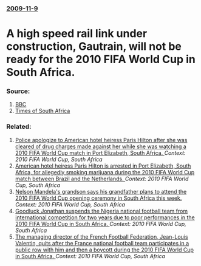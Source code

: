 ### [2009-11-9](/news/2009/11/9/index.md)

#  A high speed rail link under construction, Gautrain, will not be ready for the 2010 FIFA World Cup in South Africa. 




### Source:

1. [BBC](http://news.bbc.co.uk/1/hi/world/africa/8351066.stm)
2. [Times of South Africa](http://www.timeslive.co.za/news/article185966.ece)

### Related:

1. [Police apologize to American hotel heiress Paris Hilton after she was cleared of drug charges made against her while she was watching a 2010 FIFA World Cup match in Port Elizabeth, South Africa. ](/news/2010/07/3/police-apologize-to-american-hotel-heiress-paris-hilton-after-she-was-cleared-of-drug-charges-made-against-her-while-she-was-watching-a-2010.md) _Context: 2010 FIFA World Cup, South Africa_
2. [American hotel heiress Paris Hilton is arrested in Port Elizabeth, South Africa, for allegedly smoking marijuana during the 2010 FIFA World Cup match between Brazil and the Netherlands. ](/news/2010/07/2/american-hotel-heiress-paris-hilton-is-arrested-in-port-elizabeth-south-africa-for-allegedly-smoking-marijuana-during-the-2010-fifa-world.md) _Context: 2010 FIFA World Cup, South Africa_
3. [Nelson Mandela's grandson says his grandfather plans to attend the 2010 FIFA World Cup opening ceremony in South Africa this week. ](/news/2010/06/9/nelson-mandela-s-grandson-says-his-grandfather-plans-to-attend-the-2010-fifa-world-cup-opening-ceremony-in-south-africa-this-week.md) _Context: 2010 FIFA World Cup, South Africa_
4. [Goodluck Jonathan suspends the Nigeria national football team from international competition for two years due to poor performances in the 2010 FIFA World Cup in South Africa. ](/news/2010/06/30/goodluck-jonathan-suspends-the-nigeria-national-football-team-from-international-competition-for-two-years-due-to-poor-performances-in-the-2.md) _Context: 2010 FIFA World Cup, South Africa_
5. [The managing director of the French Football Federation, Jean-Louis Valentin, quits after the France national football team participates in a public row with him and then a boycott during the 2010 FIFA World Cup in South Africa. ](/news/2010/06/20/the-managing-director-of-the-french-football-federation-jean-louis-valentin-quits-after-the-france-national-football-team-participates-in.md) _Context: 2010 FIFA World Cup, South Africa_
